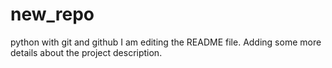 # new_repo
python with git and github
I am editing the README file. Adding some more details about the project description.
